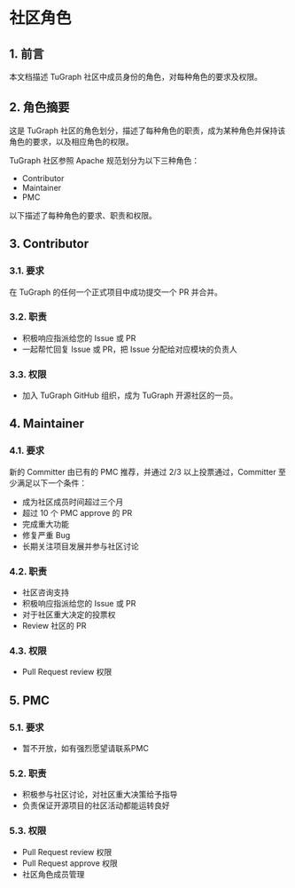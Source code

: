 # 社区角色

## 1. 前言
本文档描述 TuGraph 社区中成员身份的⻆色，对每种⻆色的要求及权限。 

## 2. ⻆色摘要

这是 TuGraph 社区的⻆色划分，描述了每种⻆色的职责，成为某种⻆色并保持该⻆色的要求，以及相应⻆色的权限。

TuGraph 社区参照 Apache 规范划分为以下三种⻆色：

- Contributor 
- Maintainer 
- PMC 

以下描述了每种⻆色的要求、职责和权限。 		 						 					
## 3. Contributor
### 3.1. 要求
在 TuGraph 的任何一个正式项目中成功提交一个 PR 并合并。 
### 3.2. 职责

- 积极响应指派给您的 Issue 或 PR
- 一起帮忙回复 Issue 或 PR，把 Issue 分配给对应模块的负责人
### 3.3. 权限

- 加入 TuGraph GitHub 组织，成为 TuGraph 开源社区的一员。 
## 4. Maintainer
### 4.1. 要求
新的 Committer 由已有的 PMC 推荐，并通过 2/3 以上投票通过，Committer 至少满足以下一个条件：

- 成为社区成员时间超过三个月 
- 超过 10 个 PMC approve 的 PR 
- 完成重大功能 
- 修复严重 Bug 
- 长期关注项目发展并参与社区讨论
### 4.2. 职责

- 社区咨询支持
- 积极响应指派给您的 Issue 或 PR
- 对于社区重大决定的投票权
- Review 社区的 PR 
### 4.3. 权限

- Pull Request review 权限 
## 5. PMC
### 5.1. 要求

- 暂不开放，如有强烈愿望请联系PMC
### 5.2. 职责

- 积极参与社区讨论，对社区重大决策给予指导 
- 负责保证开源项目的社区活动都能运转良好 
### 5.3. 权限

- Pull Request review 权限 
- Pull Request approve 权限 
- 社区角色成员管理